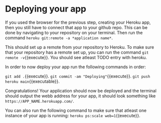 # Deploying your app

If you used the browser for the previous step, creating your Heroku app, then you still have to connect that app to your github repo.
This can be done by navigating to your repository on your terminal.
Then run the command `heroku git:remote -a *application name*`.

This should set up a remote from your repository to Heroku.
To make sure that your repository has a remote set up, you can run the command `git remote -v`{{execute}}.
You should see atleast TODO entry with heroku.

In order to now deploy your app run the following commands in order:

`git add .`{{execute}}.
`git commit -am "Deploying"`{{execute}}.
`git push heroku main`{{executable}}.

Congratulations! Your application should now be deployed and the terminal should output the webb address for your app, it should look something like `https://APP_NAME.herokuapp.com/`.

You can also run the following command to make sure that atleast one instance of your app is running: `heroku ps:scale web=1`{{execute}}.
